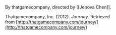 By thatgamecompany, directed by [[Jenova Chen]].

Thatgamecompany, Inc. (2012). _Journey_. Retrieved from [http://thatgamecompany.com/journey/](http://thatgamecompany.com/journey/)